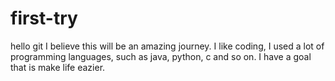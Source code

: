# first-try
hello git
I believe this will be an amazing journey. 
I like coding, I used a lot of programming languages, such as java, python, c and so on.
I have a goal that is make life eazier.
